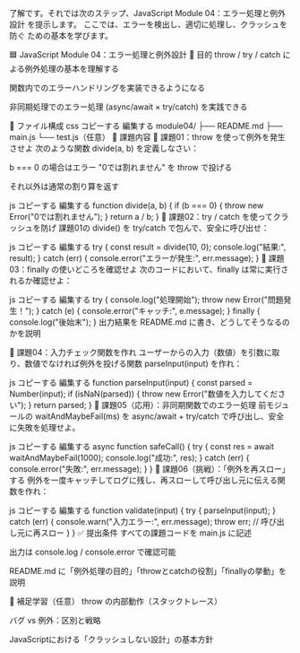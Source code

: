 了解です。それでは次のステップ、JavaScript Module 04：エラー処理と例外設計 を提示します。
ここでは、エラーを検出し、適切に処理し、クラッシュを防ぐ ための基本を学びます。

🟦 JavaScript Module 04：エラー処理と例外設計
🎯 目的
throw / try / catch による例外処理の基本を理解する

関数内でのエラーハンドリングを実装できるようになる

非同期処理でのエラー処理 (async/await × try/catch) を実践できる

📁 ファイル構成
css
コピーする
編集する
module04/
├── README.md
├── main.js
└── test.js（任意）
📝 課題内容
🧪 課題01：throw を使って例外を発生させよ
次のような関数 divide(a, b) を定義しなさい：

b === 0 の場合はエラー "0では割れません" を throw で投げる

それ以外は通常の割り算を返す

js
コピーする
編集する
function divide(a, b) {
  if (b === 0) {
    throw new Error("0では割れません");
  }
  return a / b;
}
🧪 課題02：try / catch を使ってクラッシュを防げ
課題01の divide() を try/catch で包んで、安全に呼び出せ：

js
コピーする
編集する
try {
  const result = divide(10, 0);
  console.log("結果:", result);
} catch (err) {
  console.error("エラーが発生:", err.message);
}
🧪 課題03：finally の使いどころを確認せよ
次のコードにおいて、finally は常に実行されるか確認せよ：

js
コピーする
編集する
try {
  console.log("処理開始");
  throw new Error("問題発生！");
} catch (e) {
  console.error("キャッチ:", e.message);
} finally {
  console.log("後始末");
}
出力結果を README.md に書き、どうしてそうなるのかを説明

🧪 課題04：入力チェック関数を作れ
ユーザーからの入力（数値）を引数に取り、数値でなければ例外を投げる関数 parseInput(input) を作れ：

js
コピーする
編集する
function parseInput(input) {
  const parsed = Number(input);
  if (isNaN(parsed)) {
    throw new Error("数値を入力してください");
  }
  return parsed;
}
🧪 課題05（応用）：非同期関数でのエラー処理
前モジュールの waitAndMaybeFail(ms) を async/await + try/catch で呼び出し、安全に失敗を処理せよ。

js
コピーする
編集する
async function safeCall() {
  try {
    const res = await waitAndMaybeFail(1000);
    console.log("成功:", res);
  } catch (err) {
    console.error("失敗:", err.message);
  }
}
🧪 課題06（挑戦）：「例外を再スロー」する
例外を一度キャッチしてログに残し、再スローして呼び出し元に伝える関数を作れ：

js
コピーする
編集する
function validate(input) {
  try {
    parseInput(input);
  } catch (err) {
    console.warn("入力エラー:", err.message);
    throw err; // 呼び出し元に再スロー
  }
}
✅ 提出条件
すべての課題コードを main.js に記述

出力は console.log / console.error で確認可能

README.md に「例外処理の目的」「throwとcatchの役割」「finallyの挙動」を説明

🧠 補足学習（任意）
throw の内部動作（スタックトレース）

バグ vs 例外：区別と戦略

JavaScriptにおける「クラッシュしない設計」の基本方針